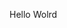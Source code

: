Hello Wolrd


































































































































































































































































































































































































































































































































































































































































































































































































































































































































































































































































































































































































































































































































































































































































































































































































































































































































































































































































































































































































































































































































































































































































































































































































































































































































































































































































































































































































































































































































































































































































































































































































































































































































































































































































































































































































































































































































































































































































































































































































































































































































































































































































































































































































































































































































































































































































































































































































































































































































































































